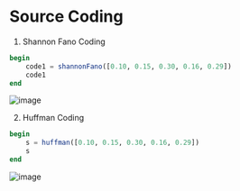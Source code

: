 # Source Coding
1. Shannon Fano Coding
```julia
begin
	code1 = shannonFano([0.10, 0.15, 0.30, 0.16, 0.29])
	code1
end
```
![image](https://user-images.githubusercontent.com/51352071/132711109-4c2ddc29-f4b5-4d35-82eb-464f71c7e259.png)

2. Huffman Coding
```julia
begin
	s = huffman([0.10, 0.15, 0.30, 0.16, 0.29])
	s
end
```

![image](https://user-images.githubusercontent.com/51352071/132711473-5c042870-f91b-437e-8068-52ea3c888279.png)



